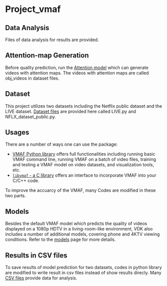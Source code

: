 # Project_vmaf

## Data Analysis

Files of data analysis for results are provided.

## Attention-map Generation

Before quality prediction, run the [Attention model](Attention_video.ipynb) which can generate videos with attention maps. The videos with attention maps are called obj_videos in dataset files.

## Dataset

This project utilizes two datasets including the Netflix public dataset and the LIVE dataset. [Dataset files](resource/dataset) are provided here called LIVE.py and NFLX_dataset_public.py.


## Usages
There are a number of ways one can use the package:

  - [VMAF Python library](resource/doc/VMAF_Python_library.md) offers full functionalities including running basic VMAF command line, running VMAF on a batch of video files, training and testing a VMAF model on video datasets, and visualization tools, etc.
  - [`libvmaf` - a C library](libvmaf/README.md) offers an interface to incorporate VMAF into your C/C++ code.

To improve the accuarcy of the VMAF, many Codes are modified in these two parts.

## Models

Besides the default VMAF model which predicts the quality of videos displayed on a 1080p HDTV in a living-room-like environment, VDK also includes a number of additional models, covering phone and 4KTV viewing conditions. Refer to the [models](resource/doc/models.md) page for more details.


## Results in CSV files

To save results of model prediction for two datasets, codes in python library are modified to write result in csv files instead of show results direcly. Many [CSV files](results_CSV) provide data for analysis.



